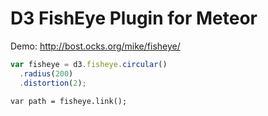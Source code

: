 # D3 FishEye Plugin for Meteor

Demo: <http://bost.ocks.org/mike/fisheye/>

```js
var fisheye = d3.fisheye.circular()
  .radius(200)
  .distortion(2);
```

```
var path = fisheye.link();
```
